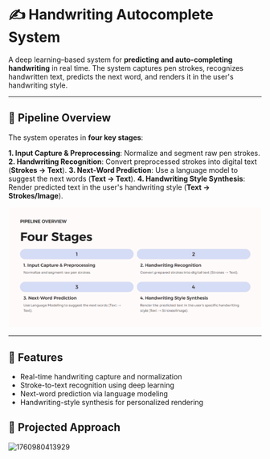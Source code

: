 # ✍️ Handwriting Autocomplete System

A deep learning–based system for **predicting and auto-completing handwriting** in real time. The system captures pen strokes, recognizes handwritten text, predicts the next word, and renders it in the user's handwriting style.

---

## 🧩 Pipeline Overview
The system operates in **four key stages**:

**1. Input Capture & Preprocessing**: Normalize and segment raw pen strokes.
**2. Handwriting Recognition**: Convert preprocessed strokes into digital text (**Strokes → Text**).
**3. Next-Word Prediction**: Use a language model to suggest the next words (**Text → Text**).
**4. Handwriting Style Synthesis**: Render predicted text in the user's handwriting style (**Text → Strokes/Image**).

![1760980679239](image/README/1760980679239.png)

---

## 🚀 Features

* Real-time handwriting capture and normalization
* Stroke-to-text recognition using deep learning
* Next-word prediction via language modeling
* Handwriting-style synthesis for personalized rendering

## 🚀 Projected Approach

![1760980413929](image/README/1760980413929.png)

